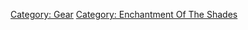 [Category: Gear](Category:_Gear "wikilink") [Category: Enchantment Of
The Shades](Category:_Enchantment_Of_The_Shades "wikilink")
